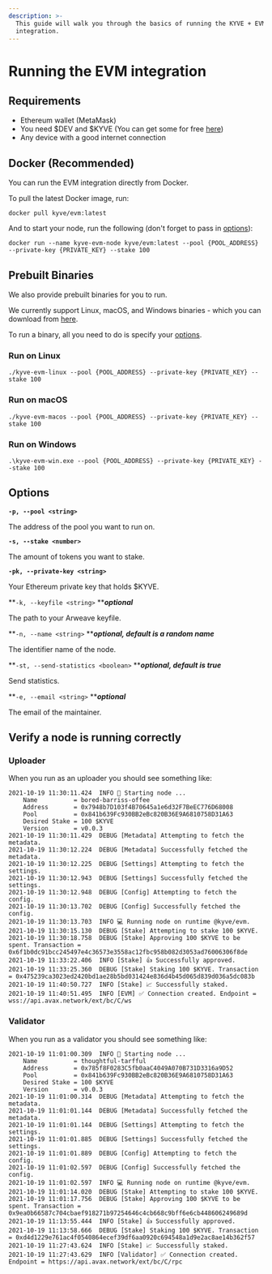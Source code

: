 ```yaml
---
description: >-
  This guide will walk you through the basics of running the KYVE + EVM
  integration.
---
```


# Running the EVM integration

## Requirements

* Ethereum wallet (MetaMask)
* You need $DEV and $KYVE (You can get some for free [here](https://app.kyve.network/faucet))
* Any device with a good internet connection

## Docker (Recommended)

You can run the EVM integration directly from Docker.

To pull the latest Docker image, run:

```
docker pull kyve/evm:latest
```

And to start your node, run the following (don't forget to pass in [options](setup.md#options)):

```
docker run --name kyve-evm-node kyve/evm:latest --pool {POOL_ADDRESS} --private-key {PRIVATE_KEY} --stake 100
```

## Prebuilt Binaries

We also provide prebuilt binaries for you to run.

We currently support Linux, macOS, and Windows binaries - which you can download from [here](https://github.com/KYVENetwork/evm/releases).

To run a binary, all you need to do is specify your [options](setup.md#options).

### Run on Linux

```
./kyve-evm-linux --pool {POOL_ADDRESS} --private-key {PRIVATE_KEY} --stake 100
```

### Run on macOS

```
./kyve-evm-macos --pool {POOL_ADDRESS} --private-key {PRIVATE_KEY} --stake 100
```

### Run on Windows

```
.\kyve-evm-win.exe --pool {POOL_ADDRESS} --private-key {PRIVATE_KEY} --stake 100
```

## Options

**`-p, --pool <string>`**

The address of the pool you want to run on.

**`-s, --stake <number>`**

The amount of tokens you want to stake.

**`-pk, --private-key <string>`**

Your Ethereum private key that holds $KYVE.

**`-k, --keyfile <string>` **_**optional**_

The path to your Arweave keyfile.

**`-n, --name <string>` **_**optional, default is a random name**_

The identifier name of the node.

**`-st, --send-statistics <boolean>` **_**optional, default is true**_

Send statistics.

**`-e, --email <string>` **_**optional**_

The email of the maintainer.

## Verify a node is running correctly

### Uploader

When you run as an uploader you should see something like:

```
2021-10-19 11:30:11.424  INFO 🚀 Starting node ...
    Name          = bored-barriss-offee
    Address       = 0x7948b7D103f4B70645a1e6d32F7BeEC776D68008
    Pool          = 0x841b639Fc930BB2eBc820B36E9A6810758D31A63
    Desired Stake = 100 $KYVE
    Version       = v0.0.3
2021-10-19 11:30:11.429  DEBUG [Metadata] Attempting to fetch the metadata.
2021-10-19 11:30:12.224  DEBUG [Metadata] Successfully fetched the metadata.
2021-10-19 11:30:12.225  DEBUG [Settings] Attempting to fetch the settings.
2021-10-19 11:30:12.943  DEBUG [Settings] Successfully fetched the settings.
2021-10-19 11:30:12.948  DEBUG [Config] Attempting to fetch the config.
2021-10-19 11:30:13.702  DEBUG [Config] Successfully fetched the config.
2021-10-19 11:30:13.703  INFO 💻 Running node on runtime @kyve/evm.
2021-10-19 11:30:15.130  DEBUG [Stake] Attempting to stake 100 $KYVE.
2021-10-19 11:30:18.758  DEBUG [Stake] Approving 100 $KYVE to be spent. Transaction = 0x6f1b0dc91bcc245497e4c36573e3558ac12fbc958b082d3053ad76006306f8de
2021-10-19 11:33:22.406  INFO [Stake] 👍 Successfully approved.
2021-10-19 11:33:25.360  DEBUG [Stake] Staking 100 $KYVE. Transaction = 0x475239ca3023ed2420bd1ae28b5bd031424e836d4b45d065d839d036a5dc083b
2021-10-19 11:40:50.727  INFO [Stake] 📈 Successfully staked.
2021-10-19 11:40:51.495  INFO [EVM] ✅ Connection created. Endpoint = wss://api.avax.network/ext/bc/C/ws
```

### Validator

When you run as a validator you should see something like:

```
2021-10-19 11:01:00.309  INFO 🚀 Starting node ...
    Name          = thoughtful-tarfful
    Address       = 0x785f8F0283C5fb0aaC4049A070B731D3316a9D52
    Pool          = 0x841b639Fc930BB2eBc820B36E9A6810758D31A63
    Desired Stake = 100 $KYVE
    Version       = v0.0.3
2021-10-19 11:01:00.314  DEBUG [Metadata] Attempting to fetch the metadata.
2021-10-19 11:01:01.144  DEBUG [Metadata] Successfully fetched the metadata.
2021-10-19 11:01:01.144  DEBUG [Settings] Attempting to fetch the settings.
2021-10-19 11:01:01.885  DEBUG [Settings] Successfully fetched the settings.
2021-10-19 11:01:01.889  DEBUG [Config] Attempting to fetch the config.
2021-10-19 11:01:02.597  DEBUG [Config] Successfully fetched the config.
2021-10-19 11:01:02.597  INFO 💻 Running node on runtime @kyve/evm.
2021-10-19 11:01:14.020  DEBUG [Stake] Attempting to stake 100 $KYVE.
2021-10-19 11:01:17.756  DEBUG [Stake] Approving 100 $KYVE to be spent. Transaction = 0x9ea0b66587c704cbaef918271b97254646c4cb668c9bff6e6cb448606249689d
2021-10-19 11:13:55.444  INFO [Stake] 👍 Successfully approved.
2021-10-19 11:13:58.666  DEBUG [Stake] Staking 100 $KYVE. Transaction = 0xd4d1229e761ac4f0540864ecef39df6aa0920c694548a1d9e2ac8ae14b362f57
2021-10-19 11:27:43.624  INFO [Stake] 📈 Successfully staked.
2021-10-19 11:27:43.629  INFO [Validator] ✅ Connection created. Endpoint = https://api.avax.network/ext/bc/C/rpc
```
